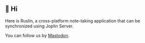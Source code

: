 ## 👋 Hi

Here is Ruslin, a cross-platform note-taking application that can be synchronized using Joplin Server.

You can follow us by <a rel="me" href="https://fosstodon.org/@ruslin">Mastodon</a>.
